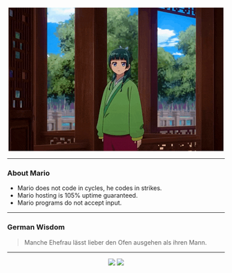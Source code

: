 <p align="center">
  <img src="assets/maomao.gif" />
</p>

---

### About Mario
- Mario does not code in cycles, he codes in strikes.
- Mario hosting is 105% uptime guaranteed.
- Mario programs do not accept input.

---

### German Wisdom
> Manche Ehefrau lässt lieber den Ofen ausgehen als ihren Mann.

---

<p align="center">
  <a>
    <img height="180em" src="https://github-readme-stats-eight-theta.vercel.app/api?username=Torfkopp&show_icons=true&theme=dark&include_all_commits=true&count_private=true"/>
  </a>
  <a href="https://github.com/Torfkopp?tab=repositories">
    <img height="180em" src="https://github-readme-stats-eight-theta.vercel.app/api/top-langs/?username=torfkopp&layout=compact&theme=dark&langs_count=8&hide=java"/>
  </a>
</p>
